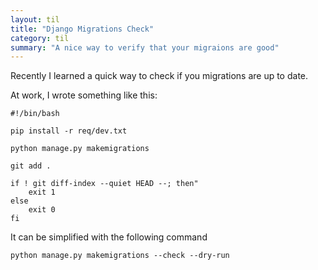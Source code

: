 ```yaml
---
layout: til
title: "Django Migrations Check"
category: til
summary: "A nice way to verify that your migraions are good"
---
```


Recently I learned a quick way to check if you migrations are up to date.

At work, I wrote something like this:

```
#!/bin/bash

pip install -r req/dev.txt

python manage.py makemigrations

git add .

if ! git diff-index --quiet HEAD --; then"
    exit 1
else
    exit 0
fi
```

It can be simplified with the following command 

```
python manage.py makemigrations --check --dry-run
```
